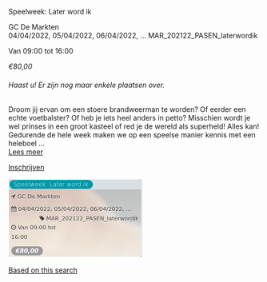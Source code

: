 Speelweek: Later word ik

GC De Markten  
04/04/2022, 05/04/2022, 06/04/2022, ... MAR\_202122\_PASEN\_laterwordik  

Van 09:00 tot 16:00

*€80,00*

  

###### *Haast u! Er zijn nog maar enkele plaatsen over.*

  

Droom jij ervan om een stoere brandweerman te worden? Of eerder een echte voetbalster? Of heb je iets heel anders in petto? Misschien wordt je wel prinses in een groot kasteel of red je de wereld als superheld! Alles kan! Gedurende de hele week maken we op een speelse manier kennis met een heleboel ...  
[Lees meer](https://tickets.vgc.be/activity/subscribe/MAR_202122_PASEN_laterwordik)

[Inschrijven](https://tickets.vgc.be/activity/subscribe/MAR_202122_PASEN_laterwordik)

![](72425.png)

[Based on this search](https://tickets.vgc.be/activity/index?&vrijeplaatsen=1&Age%5B%5D=3%2C5&entity=244)